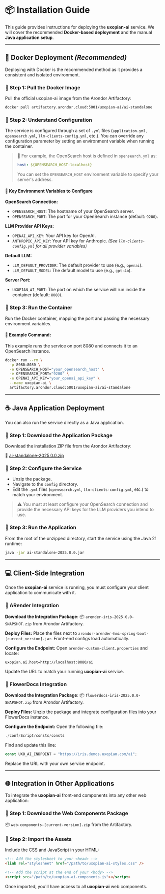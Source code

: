 # 📦 Installation Guide

This guide provides instructions for deploying the **uxopian-ai** service. We will cover the recommended **Docker-based deployment** and the manual **Java application setup**.

---

## 🐳 Docker Deployment _(Recommended)_

Deploying with Docker is the recommended method as it provides a consistent and isolated environment.

### 🔹 Step 1: Pull the Docker Image

Pull the official uxopian-ai image from the Arondor Artifactory:

```bash
docker pull artifactory.arondor.cloud:5001/uxopian-ai/ai-standalone
```

### 🔹 Step 2: Understand Configuration

The service is configured through a set of `.yml` files (`application.yml`, `opensearch.yml`, `llm-clients-config.yml`, etc.). You can override any configuration parameter by setting an environment variable when running the container.

> 📌 For example, the OpenSearch host is defined in `opensearch.yml` as:
>
> ```yml
> host: ${OPENSEARCH_HOST:localhost}
> ```
>
> You can set the `OPENSEARCH_HOST` environment variable to specify your server's address.

#### 🔧 Key Environment Variables to Configure

**OpenSearch Connection:**

- `OPENSEARCH_HOST`: The hostname of your OpenSearch server.
- `OPENSEARCH_PORT`: The port for your OpenSearch instance (default: `9200`).

**LLM Provider API Keys:**

- `OPENAI_API_KEY`: Your API key for OpenAI.
- `ANTHROPIC_API_KEY`: Your API key for Anthropic.
  _(See `llm-clients-config.yml` for all provider variables)_

**Default LLM:**

- `LLM_DEFAULT_PROVIDER`: The default provider to use (e.g., `openai`).
- `LLM_DEFAULT_MODEL`: The default model to use (e.g., `gpt-4o`).

**Server Port:**

- `UXOPIAN_AI_PORT`: The port on which the service will run inside the container (default: `8080`).

### 🔹 Step 3: Run the Container

Run the Docker container, mapping the port and passing the necessary environment variables.

#### 🧪 Example Command:

This example runs the service on port 8080 and connects it to an OpenSearch instance.

```bash
docker run --rm \
  -p 8080:8080 \
  -e OPENSEARCH_HOST="your_opensearch_host" \
  -e OPENSEARCH_PORT="9200" \
  -e OPENAI_API_KEY="your_openai_api_key" \
  --name uxopian-ai \
  artifactory.arondor.cloud:5001/uxopian-ai/ai-standalone
```

---

## ☕ Java Application Deployment

You can also run the service directly as a Java application.

### 🔹 Step 1: Download the Application Package

Download the installation ZIP file from the Arondor Artifactory:

🔗 [ai-standalone-2025.0.0.zip](https://artifactory.arondor.cloud/artifactory/arondor-snapshot/com/uxopian/ai-standalone/2025.0.0-SNAPSHOT/ai-standalone-2025.0.0.zip)

### 🔹 Step 2: Configure the Service

- Unzip the package.
- Navigate to the `config` directory.
- Edit the `.yml` files (`opensearch.yml`, `llm-clients-config.yml`, etc.) to match your environment.

> ⚠️ You must at least configure your OpenSearch connection and provide the necessary API keys for the LLM providers you intend to use.

### 🔹 Step 3: Run the Application

From the root of the unzipped directory, start the service using the Java 21 runtime:

```bash
java -jar ai-standalone-2025.0.0.jar
```

---

## 💻 Client-Side Integration

Once the **uxopian-ai** service is running, you must configure your client application to communicate with it.

### 🧩 ARender Integration

**Download the Integration Package:**
📦 `arender-iris-2025.0.0-SNAPSHOT.zip` from Arondor Artifactory.

**Deploy Files:**
Place the files next to `arondor-arender-hmi-spring-boot-[current_version].jar`. Front-end configs load automatically.

**Configure the Endpoint:**
Open `arender-custom-client.properties` and locate:

```properties
uxopian.ai.host=http://localhost:8080/ai
```

Update the URL to match your running **uxopian-ai** service.

### 🧩 FlowerDocs Integration

**Download the Integration Package:**
📦 `flowerdocs-iris-2025.0.0-SNAPSHOT.zip` from Arondor Artifactory.

**Deploy Files:**
Unzip the package and integrate configuration files into your FlowerDocs instance.

**Configure the Endpoint:**
Open the following file:

```js
./conf/Script/consts/consts
```

Find and update this line:

```js
const UXO_AI_ENDPOINT = "https://iris.demos.uxopian.com/ai";
```

Replace the URL with your own service endpoint.

---

## 🌐 Integration in Other Applications

To integrate the **uxopian-ai** front-end components into any other web application:

### 🔹 Step 1: Download the Web Components Package

📦 `web-components-[current-version].zip` from the Artifactory.

### 🔹 Step 2: Import the Assets

Include the CSS and JavaScript in your HTML:

```html
<!-- Add the stylesheet to your <head> -->
<link rel="stylesheet" href="/path/to/uxopian-ai-styles.css" />

<!-- Add the script at the end of your <body> -->
<script src="/path/to/uxopian-ai-components.js"></script>
```

Once imported, you'll have access to all **uxopian-ai** web components.
